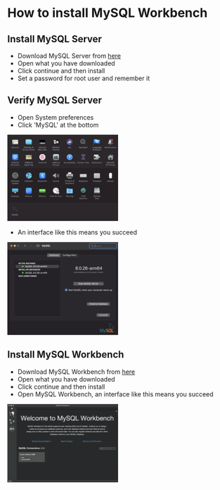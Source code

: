 # How to install MySQL Workbench

## Install MySQL Server
   - Download MySQL Server from [here](https://dev.mysql.com/downloads/mysql/)
   - Open what you have downloaded
   - Click continue and then install
   - Set a password for root user and remember it
## Verify MySQL Server
   - Open System preferences
   - Click 'MySQL' at the bottom
   <img src="https://github.com/wooyoyohehe/MySQL_Workbench_Installation/blob/gh-pages/Screen%20Shot%202021-08-25%20at%2010.49.55%20PM.png" width="50%">
   
   - An interface like this means you succeed
   
   <img src="https://github.com/wooyoyohehe/MySQL_Workbench_Installation/blob/gh-pages/Screen%20Shot%202021-08-25%20at%2010.53.34%20PM.png" width="50%">

## Install MySQL Workbench
   - Download MySQL Workbench from [here](https://dev.mysql.com/downloads/workbench/)
   - Open what you have downloaded
   - Click continue and then install
   - Open MySQL Workbench, an interface like this means you succeed
   
   <img src="https://github.com/wooyoyohehe/MySQL_Workbench_Installation/blob/gh-pages/Screen%20Shot%202021-08-25%20at%2011.00.13%20PM.png" width="50%">








